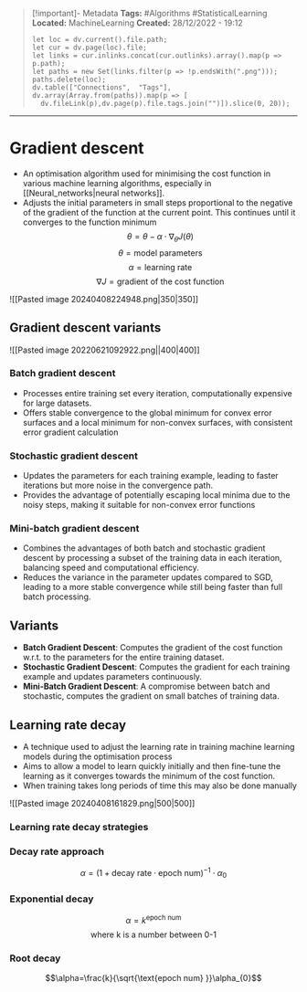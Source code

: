 > [!important]- Metadata
> **Tags:** #Algorithms #StatisticalLearning 
> **Located:** MachineLearning
> **Created:** 28/12/2022 - 19:12
> ```dataviewjs
>let loc = dv.current().file.path;
>let cur = dv.page(loc).file;
>let links = cur.inlinks.concat(cur.outlinks).array().map(p => p.path);
>let paths = new Set(links.filter(p => !p.endsWith(".png")));
>paths.delete(loc);
>dv.table(["Connections",  "Tags"], dv.array(Array.from(paths)).map(p => [
>   dv.fileLink(p),dv.page(p).file.tags.join("")]).slice(0, 20));
> ```

___
# Gradient descent
- An optimisation algorithm used for minimising the cost function in various machine learning algorithms, especially in [[Neural_networks|neural networks]].
- Adjusts the initial parameters in small steps proportional to the negative of the gradient of the function at the current point. This continues until it converges to the function minimum
$$\theta = \theta - \alpha \cdot \nabla_{\theta}J(\theta)$$
$$\theta=\text{model parameters}$$
$$\alpha=\text{learning rate}$$
$$\nabla J=\text{gradient of the cost function}$$


![[Pasted image 20240408224948.png|350|350]]



## Gradient descent variants


![[Pasted image 20220621092922.png||400|400]]



### Batch gradient descent
- Processes entire training set every iteration, computationally expensive for large datasets.
- Offers stable convergence to the global minimum for convex error surfaces and a local minimum for non-convex surfaces, with consistent error gradient calculation

### Stochastic gradient descent
- Updates the parameters for each training example, leading to faster iterations but more noise in the convergence path.
- Provides the advantage of potentially escaping local minima due to the noisy steps, making it suitable for non-convex error functions
### Mini-batch gradient descent
- Combines the advantages of both batch and stochastic gradient descent by processing a subset of the training data in each iteration, balancing speed and computational efficiency.
- Reduces the variance in the parameter updates compared to SGD, leading to a more stable convergence while still being faster than full batch processing.







## Variants
- **Batch Gradient Descent**: Computes the gradient of the cost function w.r.t. to the parameters for the entire training dataset.
- **Stochastic Gradient Descent**: Computes the gradient for each training example and updates parameters continuously.
- **Mini-Batch Gradient Descent**: A compromise between batch and stochastic, computes the gradient on small batches of training data.
## Learning rate decay
- A technique used to adjust the learning rate in training machine learning models during the optimisation process
- Aims to allow a model to learn quickly initially and then fine-tune the learning as it converges towards the minimum of the cost function.
- When training takes long periods of time this may also be done manually

![[Pasted image 20240408161829.png|500|500]]

### Learning rate decay strategies


### Decay rate approach
$$\alpha=(1+\text{decay rate}\cdot \text{epoch num})^{-1}\cdot \alpha_{0}$$
### Exponential decay
$$\alpha=k^\text{epoch num}$$
$$\text{where k is a number between 0-1}$$

### Root decay
$$\alpha=\frac{k}{\sqrt{\text{epoch num} }}\alpha_{0}$$
